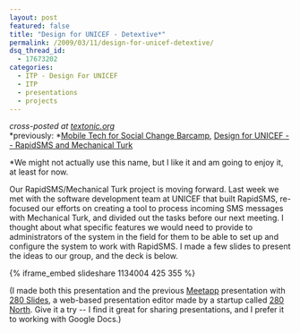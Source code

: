 ```yaml
---
layout: post
featured: false
title: "Design for UNICEF - Detextive*"
permalink: /2009/03/11/design-for-unicef-detextive/
dsq_thread_id:
  - 17673202
categories:
  - ITP - Design For UNICEF
  - ITP
  - presentations
  - projects
---
```

*cross-posted at [textonic.org][1]*  
*previously: *[Mobile Tech for Social Change Barcamp][2], [Design for UNICEF -- RapidSMS and Mechanical Turk][3]

*We might not actually use this name, but I like it and am going to enjoy it, at least for now.

Our RapidSMS/Mechanical Turk project is moving forward. Last week we met with the software development team at UNICEF that built RapidSMS, re-focused our efforts on creating a tool to process incoming SMS messages with Mechanical Turk, and divided out the tasks before our next meeting. I thought about what specific features we would need to provide to administrators of the system in the field for them to be able to set up and configure the system to work with RapidSMS. I made a few slides to present the ideas to our group, and the deck is below.

{% iframe_embed slideshare 1134004 425 355 %}

(I made both this presentation and the previous [Meetapp][4] presentation with [280 Slides][5], a web-based presentation editor made by a startup called [280 North][6]. Give it a try -- I find it great for sharing presentations, and I prefer it to working with Google Docs.)

 [1]: http://textonic.org/2009/03/11/design-for-unicef-detextive/
 [2]: /2009/02/25/mobile-tech-for-social-change-barcamp/
 [3]: /2009/02/20/design-for-unicef-rapidsms-and-mechanical-turk/
 [4]: /2009/03/05/little-computers-meetapp-a-meetupcom-iphone-app/
 [5]: http://280slides.com/
 [6]: http://280north.com/